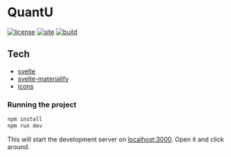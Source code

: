 # QuantU

[![license](https://img.shields.io/badge/license-MIT%2FApache--2.0-blue)](LICENSE-MIT)
[![site](https://img.shields.io/badge/www-quantu-blue.svg)](https://quantu.app/)
[![build](https://github.com/quantu-app/expo-quantu/workflows/Build/badge.svg)](https://github.com/quantu-app/expo-quantu/actions?query=workflow%3ABuild)

## Tech

- [svelte](https://svelte.dev/)
- [svelte-materialify](https://svelte-materialify.vercel.app/getting-started/usage/)
- [icons](https://github.com/Templarian/MaterialDesign-JS)

### Running the project

```bash
npm install
npm run dev
```

This will start the development server on [localhost:3000](http://localhost:3000). Open it and click around.
